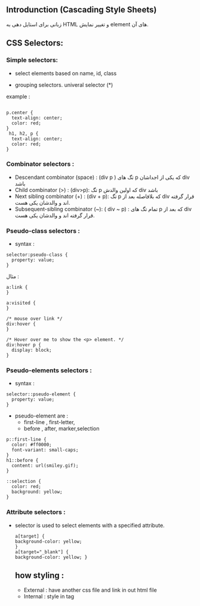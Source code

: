 ## Introdunction (Cascading Style Sheets)
زبانی برای استایل دهی به HTML و تغییر نمایش element های آن.

## CSS Selectors:

### Simple selectors:
- select elements based on name, id, class

- grouping selectors. univeral selector (*)


example :
```

p.center {
  text-align: center;
  color: red;
}
 h1, h2, p {
  text-align: center;
  color: red;
}
``` 

### Combinator selectors :

- Descendant combinator (space) :  (div p )
  تگ های p که یکی از اجداشان div باشد
- Child combinator (>) : (div>p):
  تگ p که اولین والدش div باشد
- Next sibling combinator (+) : (div + p):
  تگ p که بلافاصله بعد از div قرار گرفته اند و والدشان یکی هست.
- Subsequent-sibling combinator (~): ( div ~ p) :
  تمام تگ های p که بعد از div قرار گرفته اند و والدشان یکی هست.


### Pseudo-class selectors :
- syntax :
```
selector:pseudo-class {
  property: value;
}
```
مثال :
```
a:link {
}

a:visited {
}

/* mouse over link */
div:hover {
}

/* Hover over me to show the <p> element. */
div:hover p {
  display: block;
}

```
### Pseudo-elements selectors :
- syntax :
```
selector::pseudo-element {
  property: value;
}
  ```
- pseudo-element are :
  - first-line , first-letter,
  - before , after, marker,selection
```
p::first-line {
  color: #ff0000;
  font-variant: small-caps;
}
h1::before {
  content: url(smiley.gif);
}

::selection {
  color: red;
  background: yellow;
}
```

### Attribute selectors :
- selector is used to select elements with a specified attribute.
  ```
  a[target] {
  background-color: yellow;
  }
  a[target="_blank"] {
  background-color: yellow; }

  ```

  ## how styling :
  - External : have another css file and link in out html file
  - Internal : style in tag <style> in html file
  - Inline style

 ## Important properites :
 ### background
-  background-color
- background-image
- background-repeat
- background-attachment
- background-position
- background (shorthand property)
